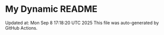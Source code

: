 # My Dynamic README
Updated at: Mon Sep  8 17:18:20 UTC 2025
This file was auto-generated by GitHub Actions.
